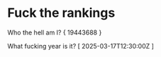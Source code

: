 # Fuck the rankings

Who the hell am I?
{ 19443688 }

What fucking year is it?
[ 2025-03-17T12:30:00Z ]
